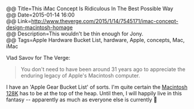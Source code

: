 @@ Title=This iMac Concept Is Ridiculous In The Best Possible Way  
@@ Date=2015-01-14 16:00  
@@ Link=http://www.theverge.com/2015/1/14/7545171/imac-concept-design-macintosh-homage  
@@ Description=This wouldn't be thin enough for Jony.  
@@ Tags=Apple Hardware Bucket List, hardware, Apple, concepts, Mac, iMac  

Vlad Savov for The Verge:
>You don't need to have been around 31 years ago to appreciate the enduring legacy of Apple's Macintosh computer. 

I have an 'Apple Gear Bucket List' of sorts. I'm quite certain the [Macintosh 128K][m] has to be at the top of the heap. Until then, I will happily live in this fantasy -- apparently as much as everyone else is currently 

[m]: https://en.m.wikipedia.org/wiki/Macintosh_128K